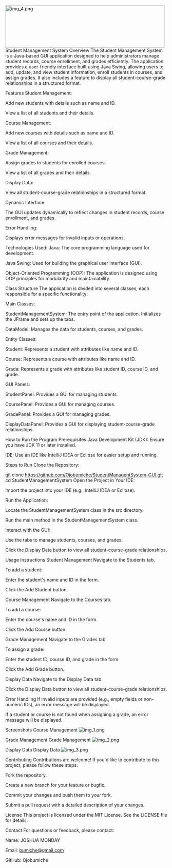 <img alt="img_4.png" height="132" src="UOPeople-Logo.png" width="496"/>
Student Management System
Overview
The Student Management System is a Java-based GUI application designed to help administrators manage student records, course enrollment, and grades efficiently. The application provides a user-friendly interface built using Java Swing, allowing users to add, update, and view student information, enroll students in courses, and assign grades. It also includes a feature to display all student-course-grade relationships in a structured format.

Features
Student Management:

Add new students with details such as name and ID.

View a list of all students and their details.

Course Management:

Add new courses with details such as name and ID.

View a list of all courses and their details.

Grade Management:

Assign grades to students for enrolled courses.

View a list of all grades and their details.

Display Data:

View all student-course-grade relationships in a structured format.

Dynamic Interface:

The GUI updates dynamically to reflect changes in student records, course enrollment, and grades.

Error Handling:

Displays error messages for invalid inputs or operations.

Technologies Used:
Java: The core programming language used for development.

Java Swing: Used for building the graphical user interface (GUI).

Object-Oriented Programming (OOP): The application is designed using OOP principles for modularity and maintainability.

Class Structure
The application is divided into several classes, each responsible for a specific functionality:

Main Classes:

StudentManagementSystem: The entry point of the application. Initializes the JFrame and sets up the tabs.

DataModel: Manages the data for students, courses, and grades.

Entity Classes:

Student: Represents a student with attributes like name and ID.

Course: Represents a course with attributes like name and ID.

Grade: Represents a grade with attributes like student ID, course ID, and grade.

GUI Panels:

StudentPanel: Provides a GUI for managing students.

CoursePanel: Provides a GUI for managing courses.

GradePanel: Provides a GUI for managing grades.

DisplayDataPanel: 
Provides a GUI for displaying student-course-grade relationships.

How to Run the Program
Prerequisites
Java Development Kit (JDK): 
Ensure you have JDK 11 or later installed.

IDE: Use an IDE like IntelliJ IDEA or Eclipse for easier setup and running.

Steps to Run
Clone the Repository:

git clone https://github.com/Ojobumiche/StudentManagentSystem-GUI.git
cd StudentManagementSystem
Open the Project in Your IDE:

Import the project into your IDE (e.g., IntelliJ IDEA or Eclipse).

Run the Application:

Locate the StudentManagementSystem class in the src directory.

Run the main method in the StudentManagementSystem class.

Interact with the GUI:

Use the tabs to manage students, courses, and grades.

Click the Display Data button to view all student-course-grade relationships.

Usage Instructions
Student Management
Navigate to the Students tab.

To add a student:

Enter the student's name and ID in the form.

Click the Add Student button.

Course Management
Navigate to the Courses tab.

To add a course:

Enter the course's name and ID in the form.

Click the Add Course button.

Grade Management
Navigate to the Grades tab.

To assign a grade:

Enter the student ID, course ID, and grade in the form.

Click the Add Grade button.

Display Data
Navigate to the Display Data tab.

Click the Display Data button to view all student-course-grade relationships.

Error Handling
If invalid inputs are provided (e.g., empty fields or non-numeric IDs), an error message will be displayed.

If a student or course is not found when assigning a grade, an error message will be displayed.

Screenshots
Course Management
<img alt="img_1.png" src="img_1.png"/>

Grade Management
Grade Management
<img alt="img_2.png" src="img_2.png"/>

Display Data
Display Data
<img alt="img_3.png" src="img_3.png"/>

Contributing
Contributions are welcome! If you'd like to contribute to this project, please follow these steps:

Fork the repository.

Create a new branch for your feature or bugfix.

Commit your changes and push them to your fork.

Submit a pull request with a detailed description of your changes.

License
This project is licensed under the MIT License. See the LICENSE file for details.

Contact
For questions or feedback, please contact:

Name: JOSHUA MONDAY

Email: bumiche@gmail.com

GitHub: Ojobumiche